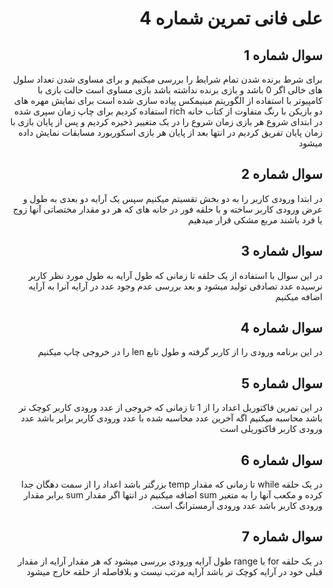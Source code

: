 <div dir="rtl">

# علی فانی تمرین شماره 4

## سوال شماره 1

برای شرط برنده شدن تمام شرایط را بررسی میکنیم و برای مساوی شدن تعداد سلول های خالی اگر 0 باشد و بازی برنده نداشته باشد بازی مساوی است
حالت بازی با کامپیوتر با استفاده از الگوریتم مینیمکس پیاده سازی شده است
برای نمایش مهره های دو بازیکن با رنگ متفاوت از کتاب خانه rich استفاده کردیم
برای چاپ زمان سپری شده در ابتدای شروع هر بازی زمان شروع را در یک متغییر ذخیره کردیم و پس از پایان بازی با زمان پایان تفریق کردیم
در انتها بعد از پایان هر بازی اسکوربورد مسابقات نمایش داده میشود

## سوال شماره 2

در ابتدا ورودی کاربر را به دو بخش تقسیتم میکنیم سپس یک آرایه دو بعدی به طول و عرض ورودی کاربر ساخته و با حلقه فور در خانه های که هر دو مقدار مختصاتی آنها زوج یا فرد باشند مربع مشکی قرار میدهیم

## سوال شماره 3

در این سوال با استفاده از یک حلقه تا زمانی که طول آرایه به طول مورد نظر کاربر نرسیده عدد تصادفی تولید میشود و بعد بررسی عدم وجود عدد در آرایه آنرا به آرایه اضافه میکنیم

## سوال شماره 4

در این برنامه ورودی را از کاربر گرفته و طول تابع len را در خروجی چاپ میکنیم

## سوال شماره 5

در این تمرین فاکتوریل اعداد را از 1 تا زمانی که خروجی از عدد ورودی کاربر کوچک تر باشد محاسبه میکنیم اگه آخرین عدد محاسبه شده با عدد ورودی کاربر برابر باشد عدد ورودی کاربر فاکتوریلی است

## سوال شماره 6

در یک حلقه while تا زمانی که مقدار temp بزرگتر باشد اعداد را از سمت دهگان جدا کرده و مکعب آنها را به متغیر sum اضافه میکنیم در انتها اگر مقدار sum برابر مقدار ورودی کاربر باشد عدد ورودی آرمسترانگ است.

## سوال شماره 7

در یک حلقه for با range طول آرایه ورودی بررسی میشود که هر مقدار آرایه از مقدار قبلی خود در آرایه کوچک تر باشد آرایه مرتب نیست و بلافاصله از حلقه خارج میشود

</div>
